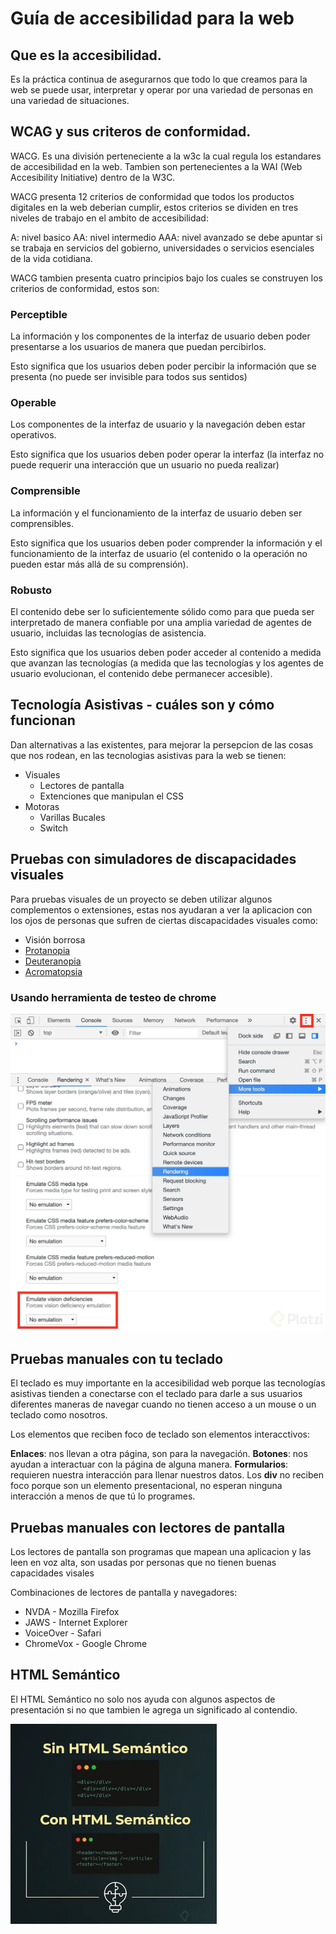# Guía de accesibilidad para la web

## Que es la accesibilidad.

Es la práctica continua de asegurarnos que todo lo que creamos para la web se puede usar, interpretar y operar por una variedad de personas en una variedad de situaciones.

## WCAG y sus criteros de conformidad.

WACG. Es una división perteneciente a la w3c la cual regula los estandares de accesibilidad en la web. Tambien son pertenecientes a la WAI (Web Accesibility Initiative) dentro de la W3C.

WACG presenta 12 criterios de conformidad que todos los productos digitales en la web deberian cumplir, estos criterios se dividen en tres niveles de trabajo en el ambito de accesibilidad:

A: nivel basico
AA: nivel intermedio
AAA: nivel avanzado se debe apuntar si se trabaja en servicios del gobierno, universidades o servicios esenciales de la vida cotidiana.

WACG tambien presenta cuatro principios bajo los cuales se construyen los criterios de conformidad, estos son:

### Perceptible

La información y los componentes de la interfaz de usuario deben poder presentarse a los usuarios de manera que puedan percibirlos.

Esto significa que los usuarios deben poder percibir la información que se presenta (no puede ser invisible para todos sus sentidos)

### Operable

Los componentes de la interfaz de usuario y la navegación deben estar operativos.

Esto significa que los usuarios deben poder operar la interfaz (la interfaz no puede requerir una interacción que un usuario no pueda realizar)

### Comprensible

La información y el funcionamiento de la interfaz de usuario deben ser comprensibles.

Esto significa que los usuarios deben poder comprender la información y el funcionamiento de la interfaz de usuario (el contenido o la operación no pueden estar más allá de su comprensión).

### Robusto

El contenido debe ser lo suficientemente sólido como para que pueda ser interpretado de manera confiable por una amplia variedad de agentes de usuario, incluidas las tecnologías de asistencia.

Esto significa que los usuarios deben poder acceder al contenido a medida que avanzan las tecnologías (a medida que las tecnologías y los agentes de usuario evolucionan, el contenido debe permanecer accesible).

## Tecnología Asistivas - cuáles son y cómo funcionan

Dan alternativas a las existentes, para mejorar la persepcion de las cosas que nos rodean, en las tecnologias asistivas para la web se tienen:

- Visuales
  - Lectores de pantalla
  - Extenciones que manipulan el CSS
- Motoras
  - Varillas Bucales
  - Switch

## Pruebas con simuladores de discapacidades visuales

Para pruebas visuales de un proyecto se deben utilizar algunos complementos o extensiones, estas nos ayudaran a ver la aplicacion con los ojos de personas que sufren de ciertas discapacidades visuales como:

- Visión borrosa
- [Protanopia](https://es.wikipedia.org/wiki/Protanopia)
- [Deuteranopia](https://es.wikipedia.org/wiki/Deuteranopia)
- [Acromatopsia](https://es.wikipedia.org/wiki/Acromatopsia)

### Usando herramienta de testeo de chrome

![herramienta de testeo de visión](./images/others/imagen.jpg)

## Pruebas manuales con tu teclado

El teclado es muy importante en la accesibilidad web porque las tecnologías asistivas tienden a conectarse con el teclado para darle a sus usuarios diferentes maneras de navegar cuando no tienen acceso a un mouse o un teclado como nosotros.

Los elementos que reciben foco de teclado son elementos interacctivos:

**Enlaces**: nos llevan a otra página, son para la navegación.
**Botones**: nos ayudan a interactuar con la página de alguna manera.
**Formularios**: requieren nuestra interacción para llenar nuestros datos.
Los **div** no reciben foco porque son un elemento presentacional, no esperan ninguna interacción a menos de que tú lo programes.

## Pruebas manuales con lectores de pantalla

Los lectores de pantalla son programas que mapean una aplicacion y las leen en voz alta, son usadas por personas que no tienen buenas capacidades visales

Combinaciones de lectores de pantalla y navegadores:

- NVDA - Mozilla Firefox
- JAWS - Internet Explorer
- VoiceOver - Safari
- ChromeVox - Google Chrome

## HTML Semántico

El HTML Semántico no solo nos ayuda con algunos aspectos de presentación si no que tambien le agrega un significado al contendio.

![HTMLSemantico](./images/others/html-semantico.jpg)
